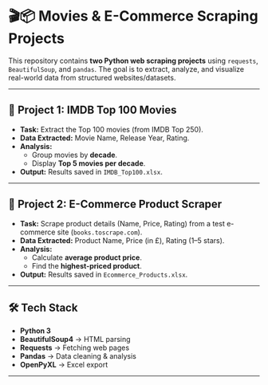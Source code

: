 # 🎬📦 Movies & E-Commerce Scraping Projects  

This repository contains **two Python web scraping projects** using `requests`, `BeautifulSoup`, and `pandas`. The goal is to extract, analyze, and visualize real-world data from structured websites/datasets.  

---

## 📌 Project 1: IMDB Top 100 Movies  
- **Task:** Extract the Top 100 movies (from IMDB Top 250).  
- **Data Extracted:** Movie Name, Release Year, Rating.  
- **Analysis:**  
  - Group movies by **decade**.  
  - Display **Top 5 movies per decade**.  
- **Output:** Results saved in `IMDB_Top100.xlsx`.  

---

## 📌 Project 2: E-Commerce Product Scraper  
- **Task:** Scrape product details (Name, Price, Rating) from a test e-commerce site (`books.toscrape.com`).  
- **Data Extracted:** Product Name, Price (in £), Rating (1–5 stars).  
- **Analysis:**  
  - Calculate **average product price**.  
  - Find the **highest-priced product**.  
- **Output:** Results saved in `Ecommerce_Products.xlsx`.  

---

## 🛠️ Tech Stack  
- **Python 3**  
- **BeautifulSoup4** → HTML parsing  
- **Requests** → Fetching web pages  
- **Pandas** → Data cleaning & analysis  
- **OpenPyXL** → Excel export  

---



